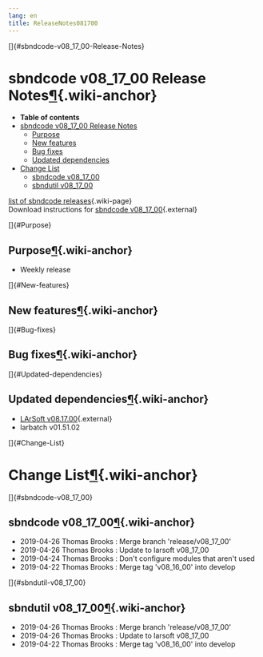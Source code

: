 ```yaml
---
lang: en
title: ReleaseNotes081700
---
```


[]{#sbndcode-v08_17_00-Release-Notes}

sbndcode v08\_17\_00 Release Notes[¶](#sbndcode-v08_17_00-Release-Notes){.wiki-anchor}
======================================================================================

-   **Table of contents**
-   [sbndcode v08\_17\_00 Release
    Notes](#sbndcode-v08_17_00-Release-Notes)
    -   [Purpose](#Purpose)
    -   [New features](#New-features)
    -   [Bug fixes](#Bug-fixes)
    -   [Updated dependencies](#Updated-dependencies)
-   [Change List](#Change-List)
    -   [sbndcode v08\_17\_00](#sbndcode-v08_17_00)
    -   [sbndutil v08\_17\_00](#sbndutil-v08_17_00)

[list of sbndcode
releases](List_of_SBND_code_releases.html){.wiki-page}\
Download instructions for [sbndcode
v08\_17\_00](http://scisoft.fnal.gov/scisoft/bundles/sbnd/v08_17_00/sbndcode-v08_17_00.html){.external}

[]{#Purpose}

Purpose[¶](#Purpose){.wiki-anchor}
----------------------------------

-   Weekly release

[]{#New-features}

New features[¶](#New-features){.wiki-anchor}
--------------------------------------------

[]{#Bug-fixes}

Bug fixes[¶](#Bug-fixes){.wiki-anchor}
--------------------------------------

[]{#Updated-dependencies}

Updated dependencies[¶](#Updated-dependencies){.wiki-anchor}
------------------------------------------------------------

-   [LArSoft
    v08.17.00](https://cdcvs.fnal.gov/redmine/projects/larsoft/wiki/ReleaseNotes081700){.external}
-   larbatch v01.51.02

[]{#Change-List}

Change List[¶](#Change-List){.wiki-anchor}
==========================================

[]{#sbndcode-v08_17_00}

sbndcode v08\_17\_00[¶](#sbndcode-v08_17_00){.wiki-anchor}
----------------------------------------------------------

-   2019-04-26 Thomas Brooks : Merge branch \'release/v08\_17\_00\'
-   2019-04-26 Thomas Brooks : Update to larsoft v08\_17\_00
-   2019-04-24 Thomas Brooks : Don\'t configure modules that aren\'t
    used
-   2019-04-22 Thomas Brooks : Merge tag \'v08\_16\_00\' into develop

[]{#sbndutil-v08_17_00}

sbndutil v08\_17\_00[¶](#sbndutil-v08_17_00){.wiki-anchor}
----------------------------------------------------------

-   2019-04-26 Thomas Brooks : Merge branch \'release/v08\_17\_00\'
-   2019-04-26 Thomas Brooks : Update to larsoft v08\_17\_00
-   2019-04-22 Thomas Brooks : Merge tag \'v08\_16\_00\' into develop
